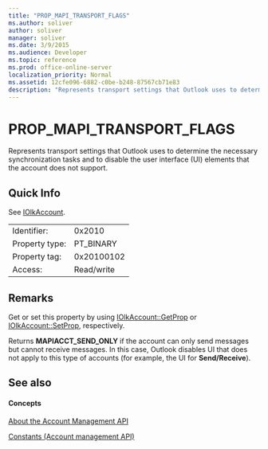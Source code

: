 ```yaml
---
title: "PROP_MAPI_TRANSPORT_FLAGS"
ms.author: soliver
author: soliver
manager: soliver
ms.date: 3/9/2015
ms.audience: Developer
ms.topic: reference
ms.prod: office-online-server
localization_priority: Normal
ms.assetid: 12cfe096-6882-c0be-b248-87567cb71e83
description: "Represents transport settings that Outlook uses to determine the necessary synchronization tasks and to disable the user interface (UI) elements that the account does not support."
---
```


# PROP_MAPI_TRANSPORT_FLAGS

Represents transport settings that Outlook uses to determine the necessary synchronization tasks and to disable the user interface (UI) elements that the account does not support.
  
## Quick Info

See [IOlkAccount](iolkaccount.md).
  
|||
|:-----|:-----|
|Identifier:  <br/> |0x2010  <br/> |
|Property type:  <br/> |PT_BINARY  <br/> |
|Property tag:  <br/> |0x20100102  <br/> |
|Access:  <br/> |Read/write  <br/> |
   
## Remarks

Get or set this property by using [IOlkAccount::GetProp](iolkaccount-getprop.md) or [IOlkAccount::SetProp](iolkaccount-setprop.md), respectively.
  
Returns **MAPIACCT_SEND_ONLY** if the account can only send messages but cannot receive messages. In this case, Outlook disables UI that does not apply to this type of accounts (for example, the UI for **Send/Receive**).
  
## See also

#### Concepts

[About the Account Management API](about-the-account-management-api.md)
  
[Constants (Account management API)](constants-account-management-api.md)


